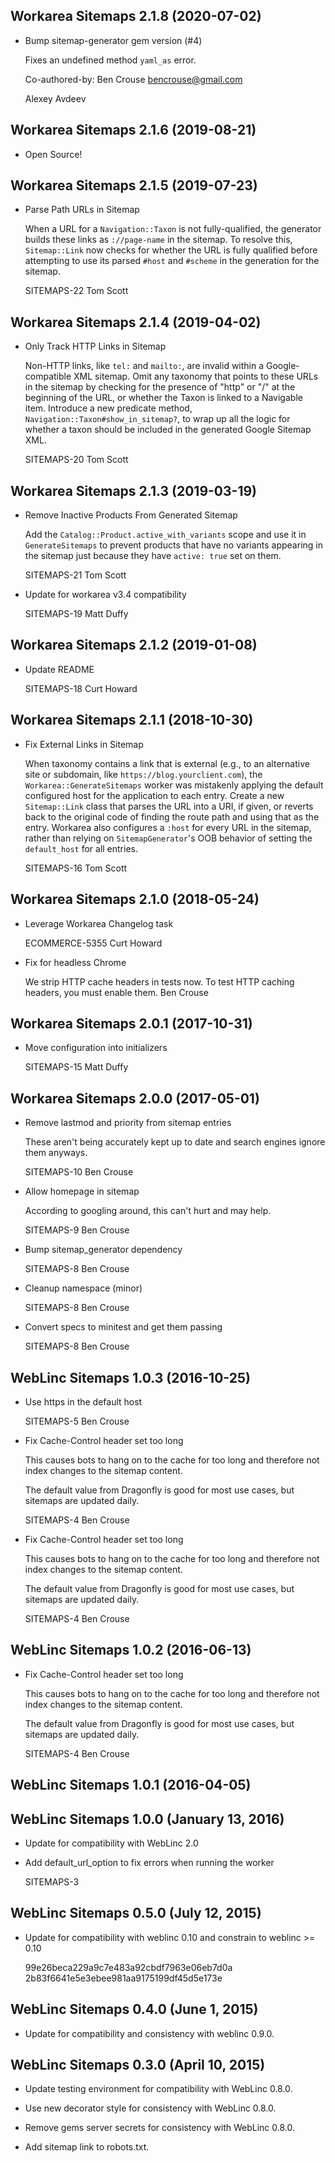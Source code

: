 Workarea Sitemaps 2.1.8 (2020-07-02)
--------------------------------------------------------------------------------

*   Bump sitemap-generator gem version (#4)

    Fixes an undefined method `yaml_as` error.

    Co-authored-by: Ben Crouse <bencrouse@gmail.com>

    Alexey Avdeev



Workarea Sitemaps 2.1.6 (2019-08-21)
--------------------------------------------------------------------------------

*   Open Source!



Workarea Sitemaps 2.1.5 (2019-07-23)
--------------------------------------------------------------------------------

*   Parse Path URLs in Sitemap

    When a URL for a `Navigation::Taxon` is not fully-qualified, the
    generator builds these links as `://page-name` in the sitemap. To
    resolve this, `Sitemap::Link` now checks for whether the URL is fully
    qualified before attempting to use its parsed `#host` and `#scheme` in
    the generation for the sitemap.

    SITEMAPS-22
    Tom Scott



Workarea Sitemaps 2.1.4 (2019-04-02)
--------------------------------------------------------------------------------

*   Only Track HTTP Links in Sitemap

    Non-HTTP links, like `tel:` and `mailto:`, are invalid within a
    Google-compatible XML sitemap. Omit any taxonomy that points to these
    URLs in the sitemap by checking for the presence of "http" or "/" at the
    beginning of the URL, or whether the Taxon is linked to a Navigable item.
    Introduce a new predicate method, `Navigation::Taxon#show_in_sitemap?`,
    to wrap up all the logic for whether a taxon should be included in the
    generated Google Sitemap XML.

    SITEMAPS-20
    Tom Scott



Workarea Sitemaps 2.1.3 (2019-03-19)
--------------------------------------------------------------------------------

*   Remove Inactive Products From Generated Sitemap

    Add the `Catalog::Product.active_with_variants` scope and use it in
    `GenerateSitemaps` to prevent products that have no variants appearing
    in the sitemap just because they have `active: true` set on them.

    SITEMAPS-21
    Tom Scott

*   Update for workarea v3.4 compatibility

    SITEMAPS-19
    Matt Duffy



Workarea Sitemaps 2.1.2 (2019-01-08)
--------------------------------------------------------------------------------

*   Update README

    SITEMAPS-18
    Curt Howard



Workarea Sitemaps 2.1.1 (2018-10-30)
--------------------------------------------------------------------------------

*   Fix External Links in Sitemap

    When taxonomy contains a link that is external (e.g., to an alternative
    site or subdomain, like `https://blog.yourclient.com`), the
    `Workarea::GenerateSitemaps` worker was mistakenly applying the default
    configured host for the application to each entry. Create a new
    `Sitemap::Link` class that parses the URL into a URI, if given, or
    reverts back to the original code of finding the route path and using
    that as the entry. Workarea also configures a `:host` for every URL in
    the sitemap, rather than relying on `SitemapGenerator`'s OOB behavior
    of setting the `default_host` for all entries.

    SITEMAPS-16
    Tom Scott



Workarea Sitemaps 2.1.0 (2018-05-24)
--------------------------------------------------------------------------------

*   Leverage Workarea Changelog task

    ECOMMERCE-5355
    Curt Howard

*   Fix for headless Chrome

    We strip HTTP cache headers in tests now. To test HTTP caching headers, you
    must enable them.
    Ben Crouse



Workarea Sitemaps 2.0.1 (2017-10-31)
--------------------------------------------------------------------------------

*   Move configuration into initializers

    SITEMAPS-15
    Matt Duffy


Workarea Sitemaps 2.0.0 (2017-05-01)
--------------------------------------------------------------------------------

*   Remove lastmod and priority from sitemap entries

    These aren't being accurately kept up to date and search engines ignore
    them anyways.

    SITEMAPS-10
    Ben Crouse

*   Allow homepage in sitemap

    According to googling around, this can't hurt and may help.

    SITEMAPS-9
    Ben Crouse

*   Bump sitemap_generator dependency

    SITEMAPS-8
    Ben Crouse

*   Cleanup namespace (minor)

    SITEMAPS-8
    Ben Crouse

*   Convert specs to minitest and get them passing

    SITEMAPS-8
    Ben Crouse


WebLinc Sitemaps 1.0.3 (2016-10-25)
--------------------------------------------------------------------------------

*   Use https in the default host

    SITEMAPS-5
    Ben Crouse

*   Fix Cache-Control header set too long

    This causes bots to hang on to the cache for too long and therefore not index changes to the sitemap content.

    The default value from Dragonfly is good for most use cases, but sitemaps are updated daily.

    SITEMAPS-4
    Ben Crouse

*   Fix Cache-Control header set too long

    This causes bots to hang on to the cache for too long and therefore not index changes to the sitemap content.

    The default value from Dragonfly is good for most use cases, but sitemaps are updated daily.

    SITEMAPS-4
    Ben Crouse


WebLinc Sitemaps 1.0.2 (2016-06-13)
--------------------------------------------------------------------------------

*   Fix Cache-Control header set too long

    This causes bots to hang on to the cache for too long and therefore not index changes to the sitemap content.

    The default value from Dragonfly is good for most use cases, but sitemaps are updated daily.

    SITEMAPS-4
    Ben Crouse


WebLinc Sitemaps 1.0.1 (2016-04-05)
--------------------------------------------------------------------------------


WebLinc Sitemaps 1.0.0 (January 13, 2016)
--------------------------------------------------------------------------------

*   Update for compatibility with WebLinc 2.0

*   Add default_url_option to fix errors when running the worker

    SITEMAPS-3


WebLinc Sitemaps 0.5.0 (July 12, 2015)
--------------------------------------------------------------------------------

*   Update for compatibility with weblinc 0.10 and constrain to weblinc >= 0.10

    99e26beca229a9c7e483a92cbdf7963e06eb7d0a
    2b83f6641e5e3ebee981aa9175199df45d5e173e


WebLinc Sitemaps 0.4.0 (June 1, 2015)
--------------------------------------------------------------------------------

*   Update for compatibility and consistency with weblinc 0.9.0.


WebLinc Sitemaps 0.3.0 (April 10, 2015)
--------------------------------------------------------------------------------

*   Update testing environment for compatibility with WebLinc 0.8.0.

*   Use new decorator style for consistency with WebLinc 0.8.0.

*   Remove gems server secrets for consistency with WebLinc 0.8.0.

*   Add sitemap link to robots.txt.
